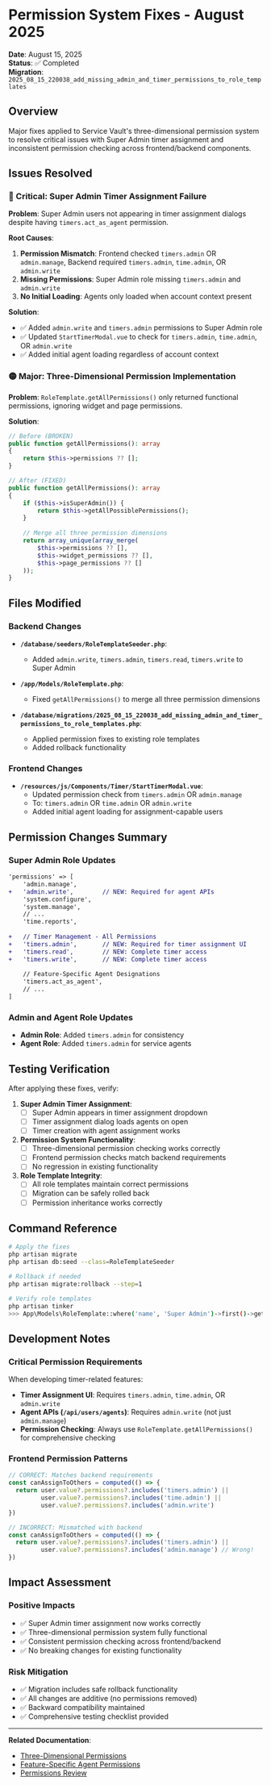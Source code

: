 # Permission System Fixes - August 2025

**Date**: August 15, 2025  
**Status**: ✅ Completed  
**Migration**: `2025_08_15_220038_add_missing_admin_and_timer_permissions_to_role_templates`

## Overview

Major fixes applied to Service Vault's three-dimensional permission system to resolve critical issues with Super Admin timer assignment and inconsistent permission checking across frontend/backend components.

## Issues Resolved

### 🔴 Critical: Super Admin Timer Assignment Failure

**Problem**: Super Admin users not appearing in timer assignment dialogs despite having `timers.act_as_agent` permission.

**Root Causes**:
1. **Permission Mismatch**: Frontend checked `timers.admin` OR `admin.manage`, Backend required `timers.admin`, `time.admin`, OR `admin.write`
2. **Missing Permissions**: Super Admin role missing `timers.admin` and `admin.write`
3. **No Initial Loading**: Agents only loaded when account context present

**Solution**:
- ✅ Added `admin.write` and `timers.admin` permissions to Super Admin role
- ✅ Updated `StartTimerModal.vue` to check for `timers.admin`, `time.admin`, OR `admin.write`
- ✅ Added initial agent loading regardless of account context

### 🟡 Major: Three-Dimensional Permission Implementation

**Problem**: `RoleTemplate.getAllPermissions()` only returned functional permissions, ignoring widget and page permissions.

**Solution**:
```php
// Before (BROKEN)
public function getAllPermissions(): array
{
    return $this->permissions ?? [];
}

// After (FIXED)
public function getAllPermissions(): array
{
    if ($this->isSuperAdmin()) {
        return $this->getAllPossiblePermissions();
    }
    
    // Merge all three permission dimensions
    return array_unique(array_merge(
        $this->permissions ?? [],
        $this->widget_permissions ?? [],
        $this->page_permissions ?? []
    ));
}
```

## Files Modified

### Backend Changes
- **`/database/seeders/RoleTemplateSeeder.php`**:
  - Added `admin.write`, `timers.admin`, `timers.read`, `timers.write` to Super Admin
  
- **`/app/Models/RoleTemplate.php`**:
  - Fixed `getAllPermissions()` to merge all three permission dimensions
  
- **`/database/migrations/2025_08_15_220038_add_missing_admin_and_timer_permissions_to_role_templates.php`**:
  - Applied permission fixes to existing role templates
  - Added rollback functionality

### Frontend Changes
- **`/resources/js/Components/Timer/StartTimerModal.vue`**:
  - Updated permission check from `timers.admin` OR `admin.manage` 
  - To: `timers.admin` OR `time.admin` OR `admin.write`
  - Added initial agent loading for assignment-capable users

## Permission Changes Summary

### Super Admin Role Updates
```diff
'permissions' => [
    'admin.manage',
+   'admin.write',        // NEW: Required for agent APIs
    'system.configure',
    'system.manage',
    // ...
    'time.reports',
    
+   // Timer Management - All Permissions
+   'timers.admin',       // NEW: Required for timer assignment UI
+   'timers.read',        // NEW: Complete timer access
+   'timers.write',       // NEW: Complete timer access
    
    // Feature-Specific Agent Designations
    'timers.act_as_agent',
    // ...
]
```

### Admin and Agent Role Updates
- **Admin Role**: Added `timers.admin` for consistency
- **Agent Role**: Added `timers.admin` for service agents

## Testing Verification

After applying these fixes, verify:

1. **Super Admin Timer Assignment**:
   - [ ] Super Admin appears in timer assignment dropdown
   - [ ] Timer assignment dialog loads agents on open
   - [ ] Timer creation with agent assignment works

2. **Permission System Functionality**:
   - [ ] Three-dimensional permission checking works correctly
   - [ ] Frontend permission checks match backend requirements
   - [ ] No regression in existing functionality

3. **Role Template Integrity**:
   - [ ] All role templates maintain correct permissions
   - [ ] Migration can be safely rolled back
   - [ ] Permission inheritance works correctly

## Command Reference

```bash
# Apply the fixes
php artisan migrate
php artisan db:seed --class=RoleTemplateSeeder

# Rollback if needed
php artisan migrate:rollback --step=1

# Verify role templates
php artisan tinker
>>> App\Models\RoleTemplate::where('name', 'Super Admin')->first()->getAllPermissions()
```

## Development Notes

### Critical Permission Requirements

When developing timer-related features:

- **Timer Assignment UI**: Requires `timers.admin`, `time.admin`, OR `admin.write`
- **Agent APIs (`/api/users/agents`)**: Requires `admin.write` (not just `admin.manage`)
- **Permission Checking**: Always use `RoleTemplate.getAllPermissions()` for comprehensive checking

### Frontend Permission Patterns

```javascript
// CORRECT: Matches backend requirements
const canAssignToOthers = computed(() => {
  return user.value?.permissions?.includes('timers.admin') || 
         user.value?.permissions?.includes('time.admin') ||
         user.value?.permissions?.includes('admin.write')
})

// INCORRECT: Mismatched with backend
const canAssignToOthers = computed(() => {
  return user.value?.permissions?.includes('timers.admin') || 
         user.value?.permissions?.includes('admin.manage') // Wrong!
})
```

## Impact Assessment

### Positive Impacts
- ✅ Super Admin timer assignment now works correctly
- ✅ Three-dimensional permission system fully functional
- ✅ Consistent permission checking across frontend/backend
- ✅ No breaking changes for existing functionality

### Risk Mitigation
- ✅ Migration includes safe rollback functionality
- ✅ All changes are additive (no permissions removed)
- ✅ Backward compatibility maintained
- ✅ Comprehensive testing checklist provided

---

**Related Documentation**:
- [Three-Dimensional Permissions](../architecture/three-dimensional-permissions.md)
- [Feature-Specific Agent Permissions](../features/feature-specific-agent-permissions.md)  
- [Permissions Review](../../permissions-review.md)